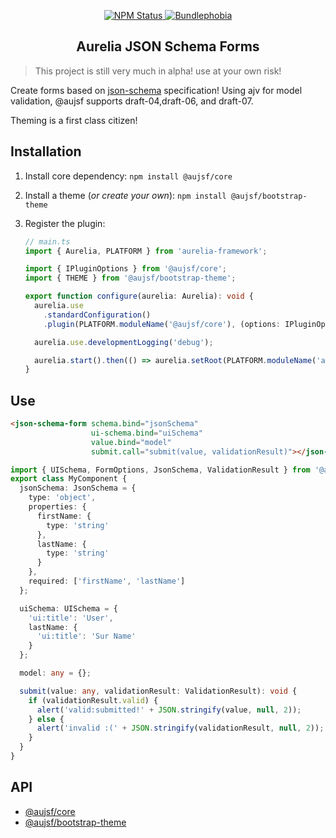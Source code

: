 
<p align="center">
  <a href="https://www.npmjs.com/package/@aujsf/core">
    <img alt="NPM Status" src="https://img.shields.io/npm/v/@aujsf/core.svg?style=flat">
  </a>
  <a href="https://bundlephobia.com/result?p=@aujsf/core">
    <img alt="Bundlephobia" src="https://img.shields.io/bundlephobia/minzip/@aujsf/core">
  </a>
</p>

<h2 align="center">Aurelia JSON Schema Forms</h2>

> This project is still very much in alpha! use at your own risk!

Create forms based on [json-schema](https://json-schema.org/) specification! Using ajv for model validation, @aujsf supports draft-04,draft-06, and draft-07.

Theming is a first class citizen!

## Installation

1. Install core dependency: `npm install @aujsf/core`
1. Install a theme (*or create your own*): `npm install @aujsf/bootstrap-theme`
1. Register the plugin:  

    ```typescript
    // main.ts
    import { Aurelia, PLATFORM } from 'aurelia-framework';

    import { IPluginOptions } from '@aujsf/core';
    import { THEME } from '@aujsf/bootstrap-theme';

    export function configure(aurelia: Aurelia): void {
      aurelia.use
        .standardConfiguration()
        .plugin(PLATFORM.moduleName('@aujsf/core'), (options: IPluginOptions) => options.defaultTheme = THEME);

      aurelia.use.developmentLogging('debug');

      aurelia.start().then(() => aurelia.setRoot(PLATFORM.moduleName('app')));
    }
    ```

## Use

```html
<json-schema-form schema.bind="jsonSchema" 
                  ui-schema.bind="uiSchema"
                  value.bind="model"
                  submit.call="submit(value, validationResult)"></json-schema-form>
```

```typescript
import { UISchema, FormOptions, JsonSchema, ValidationResult } from '@aujsf/core';
export class MyComponent {
  jsonSchema: JsonSchema = {
    type: 'object',
    properties: {
      firstName: {
        type: 'string'
      },
      lastName: {
        type: 'string'
      }
    },
    required: ['firstName', 'lastName']
  };

  uiSchema: UISchema = {
    'ui:title': 'User',
    lastName: {
      'ui:title': 'Sur Name'
    }
  };

  model: any = {};

  submit(value: any, validationResult: ValidationResult): void {
    if (validationResult.valid) {
      alert('valid:submitted!' + JSON.stringify(value, null, 2));
    } else {
      alert('invalid :(' + JSON.stringify(validationResult, null, 2));
    }
  }
}
```

## API

* [@aujsf/core](docs/core/README.md)
* [@aujsf/bootstrap-theme](docs/bootstrap-theme/README.md)
